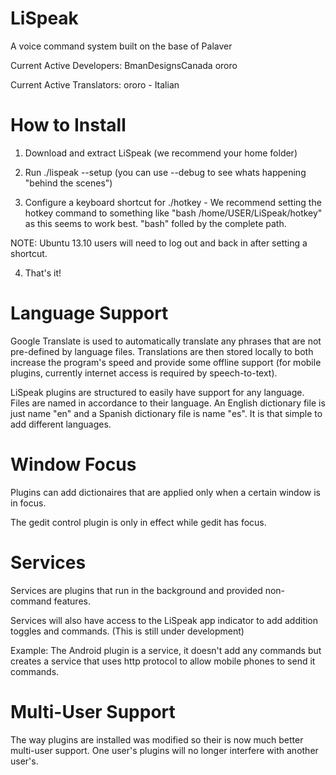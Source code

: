 LiSpeak
=======

A voice command system built on the base of Palaver

Current Active Developers:
    BmanDesignsCanada
    ororo
    
Current Active Translators:
    ororo - Italian

How to Install
======
1. Download and extract LiSpeak (we recommend your home folder)

2. Run ./lispeak --setup          (you can use --debug to see whats happening "behind the scenes")

3. Configure a keyboard shortcut for ./hotkey - We recommend setting the hotkey command to something like "bash /home/USER/LiSpeak/hotkey" as this seems to work best. "bash" folled by the complete path.

NOTE: Ubuntu 13.10 users will need to log out and back in after setting a shortcut. 

4. That's it!

Language Support
======
Google Translate is used to automatically translate any phrases that are not pre-defined by language files. Translations are then stored locally to both increase the program's speed and provide some offline support (for mobile plugins, currently internet access is required by speech-to-text).

LiSpeak plugins are structured to easily have support for any language.
Files are named in accordance to their language. An English dictionary file is just name "en" and a Spanish dictionary file is name "es". It is that simple to add different languages.

Window Focus
=======
Plugins can add dictionaires that are applied only when a certain window is in focus.

The gedit control plugin is only in effect while gedit has focus.

Services
======
Services are plugins that run in the background and provided non-command features.

Services will also have access to the LiSpeak app indicator to add addition toggles and commands. (This is still under development)

Example:
    The Android plugin is a service, it doesn't add any commands but creates a service that uses http protocol to allow mobile phones to send it commands.
    
Multi-User Support
=======
The way plugins are installed was modified so their is now much better multi-user support. One user's plugins will no longer interfere with another user's.
